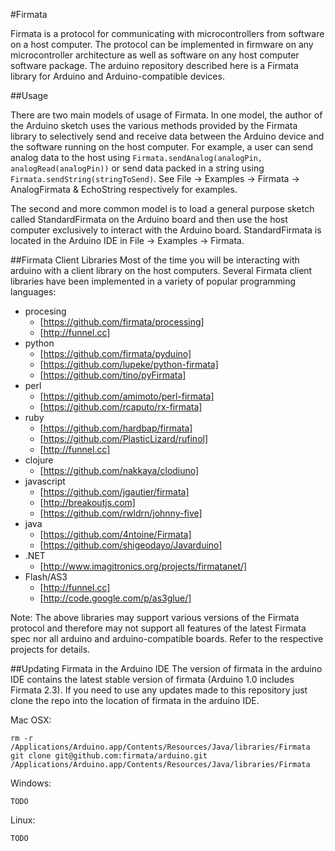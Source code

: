#Firmata

Firmata is a protocol for communicating with microcontrollers from software on a host computer. The protocol can be implemented in firmware on any microcontroller architecture as well as software on any host computer software package. The arduino repository described here is a Firmata library for Arduino and Arduino-compatible devices.

##Usage

There are two main models of usage of Firmata. In one model, the author of the Arduino sketch uses the various methods provided by the Firmata library to selectively send and receive data between the Arduino device and the software running on the host computer. For example, a user can send analog data to the host using ``` Firmata.sendAnalog(analogPin, analogRead(analogPin)) ``` or send data packed in a string using ``` Firmata.sendString(stringToSend) ```. See File -> Examples -> Firmata -> AnalogFirmata & EchoString respectively for examples.

The second and more common model is to load a general purpose sketch called StandardFirmata on the Arduino board and then use the host computer exclusively to interact with the Arduino board. StandardFirmata is located in the Arduino IDE in File -> Examples -> Firmata.

##Firmata Client Libraries
Most of the time you will be interacting with arduino with a client library on the host computers. Several Firmata client libraries have been implemented in a variety of popular programming languages:

* procesing
  * [https://github.com/firmata/processing]
  * [http://funnel.cc]
* python
  * [https://github.com/firmata/pyduino]
  * [https://github.com/lupeke/python-firmata]
  * [https://github.com/tino/pyFirmata]
* perl
  * [https://github.com/amimoto/perl-firmata]
  * [https://github.com/rcaputo/rx-firmata]
* ruby 
  * [https://github.com/hardbap/firmata]
  * [https://github.com/PlasticLizard/rufinol]
  * [http://funnel.cc]
* clojure
  * [https://github.com/nakkaya/clodiuno]
* javascript 
  * [https://github.com/jgautier/firmata]
  * [http://breakoutjs.com]
  * [https://github.com/rwldrn/johnny-five]
* java 
  * [https://github.com/4ntoine/Firmata]
  * [https://github.com/shigeodayo/Javarduino]
* .NET
  * [http://www.imagitronics.org/projects/firmatanet/]
* Flash/AS3
  * [http://funnel.cc]
  * [http://code.google.com/p/as3glue/]

Note: The above libraries may support various versions of the Firmata protocol and therefore may not support all features of the latest Firmata spec nor all arduino and arduino-compatible boards. Refer to the respective projects for details.

##Updating Firmata in the Arduino IDE
The version of firmata in the arduino IDE contains the latest stable version of firmata (Arduino 1.0 includes Firmata 2.3).  If you need to use any updates made to this repository just clone the repo into the location of firmata in the arduino IDE.

Mac OSX:

```
rm -r /Applications/Arduino.app/Contents/Resources/Java/libraries/Firmata
git clone git@github.com:firmata/arduino.git /Applications/Arduino.app/Contents/Resources/Java/libraries/Firmata
```

Windows:

```
TODO
```

Linux:

```
TODO
```
